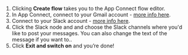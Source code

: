 1. Clicking **Create flow** takes you to the App Connect flow editor.
1. In App Connect, connect to your Gmail account - [more info here](https://developer.ibm.com/integration/docs/app-connect/how-to-guides-for-apps/use-ibm-app-connect-gmail/).
1. Connect to your Slack account - [more info here](https://developer.ibm.com/integration/docs/app-connect/how-to-guides-for-apps/use-ibm-app-connect-slack/).
1. Click the Slack node and and choose the Slack channels where you'd like to post your messages.  You can also change the text of the message if you want to..
1. Click **Exit and switch on** and you’re done!
